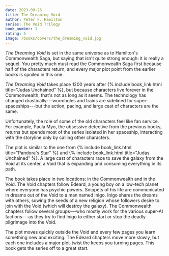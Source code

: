 ```yaml
---
date: 2023-09-26
title: The Dreaming Void
author: Peter F. Hamilton
series: The Void Trilogy
book_number: 1
rating: 5
image: /books/covers/the_dreaming_void.jpg
---
```


<cite class="book-title">The Dreaming Void</cite> is set in the same universe
as to Hamilton's Commonwealth Saga, but saying that isn't quite strong enough:
it is really a sequel. You pretty much must read the Commonwealth Saga first
because half of the characters return, and every major plot point from the
earlier books is spoiled in this one.

<cite class="book-title">The Dreaming Void</cite> takes place 1200 years after
{% include book_link.html title="Judas Unchained" %}, but because characters
live forever in the Commonwealth, that's not as long as it seems. The
technology has changed drastically---wormholes and trains are sidelined for
super-spaceships---but the action, pacing, and large cast of characters are
the same.

Unfortunately, the role of some of the old characters feel like fan service.
For example, Paula Myo, the obsessive detective from the previous books,
returns but spends most of the series isolated in her spaceship, interacting
with the storyline only by calling other characters.

The plot is similar to the one from 
{% include book_link.html title="Pandora's Star" %} and {% include
book_link.html title="Judas Unchained" %}. A large cast of characters race to
save the galaxy from the Void at its center, a Void that is expanding and
consuming everything in its path.

The book takes place in two locations: in the Commonwealth and in the Void.
The Void chapters follow Edeard, a young boy on a low-tech planet where
everyone has psychic powers. Snippets of his life are communicated in dreams
out of the Void to a man named Inigo. Inigo shares the dreams with others,
sowing the seeds of a new religion whose followers desire to join with the
Void (which will destroy the galaxy). The Commonwealth chapters follow several
groups---who mostly work for the various super-AI factions---as they try to
find Inigo to either start or stop the deadly pilgrimage into the Void.

The plot moves quickly outside the Void and every few pages you learn
something new and exciting. The Edeard chapters move more slowly, but each one
includes a major plot-twist the keeps you turning pages. This book gets the
series off to a great start.
